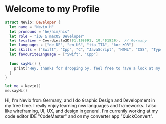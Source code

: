 <!--Banner-->

<!--![Banner](Profile_Banner.png)-->

<!--Summary:
  - Introduction
  - Experiences
  - Skills
  - Example Projects
  - hobbies
  - study goals
  - ...
-->

# **Welcome to my Profile** 

```SWIFT
struct Nevio: Developer {
  let name = "Nevio H"
  let pronouns = "he/him/his"
  let role = "iOS & macOS Developer"
  let location = Coordinate2D(51.165691, 10.451526),  // Germany
  let languages = ["de_DE", "en_US", "ita_ITA", "kor_KOR"]
  let skills = ["Swift", "Cpp", "C", "JavaScript", "HTML", "CSS", "TypeScript"]
  let favouriteLanguage = ["Swift", "Cpp"]
  
  func sayHi() {
    print("Hey, thanks for dropping by, feel free to have a look at my work! 🙂")
  }
}

let me = Nevio()
me.sayHi()
```

Hi, I'm Nevio from Germany, and I do Graphic Design and Development in my free time. I really enjoy learning new languages and frameworks.
I also like wireframing, UI, UX, and design in general. I'm currently working at my code editor IDE "CodeMaster" and on my converter app "QuickConvert".

